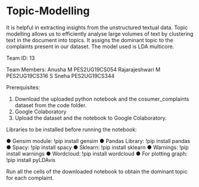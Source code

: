 # Topic-Modelling

It is helpful in extracting insights from the unstructured textual data. Topic modelling allows us to efficiently analyse large volumes of text by clustering text in the document into topics. It assigns the dominant topic to the complaints present in our dataset. The model used is LDA multicore.

Team ID: 13

Team Members:
Anusha M PES2UG19CS054
Rajarajeshwari M PES2UG19CS316
S Sneha PES2UG19CS344

Prerequisites:
1. Download the uploaded python notebook and the
cosumer_complaints dataset from the code folder.
2. Google Colaboratory
3. Upload the dataset and the notebook to Google Colaboratory.

Libraries to be installed before running the notebook:

● Gensim module:
!pip install gensim
● Pandas Library:
!pip install pandas
● Spacy:
!pip install spacy
● Sklearn:
!pip install sklearn
● Warnings:
!pip install warnings
● Wordcloud:
!pip install wordcloud
● For plotting graph:
!pip install pyLDAvis


Run all the cells of the downloaded notebook to obtain the dominant
topic for each complaint.
